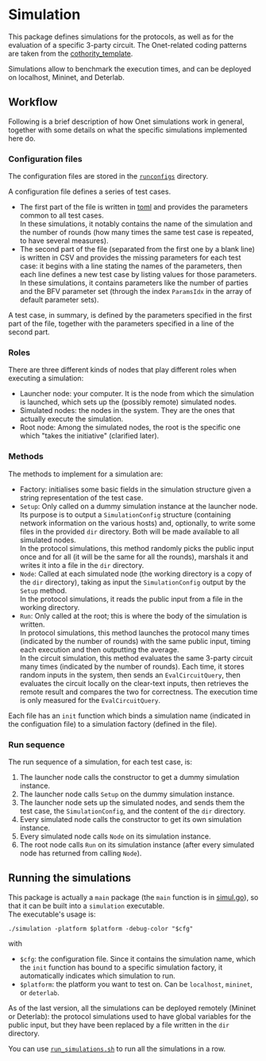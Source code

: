 # Simulation

This package defines simulations for the protocols, as well as for the evaluation of a specific 3-party circuit.
The Onet-related coding patterns are taken from the [cothority_template](https://github.com/dedis/cothority_template). 

Simulations allow to benchmark the execution times, and can be deployed on localhost, Mininet, and Deterlab.

## Workflow

Following is a brief description of how Onet simulations work in general, together with some details on what the specific simulations implemented here do.

### Configuration files 

The configuration files are stored in the [`runconfigs`](runconfigs) directory.

A configuration file defines a series of test cases.  
- The first part of the file is written in [toml](https://github.com/toml-lang/toml) and provides the parameters common to all test cases.  
In these simulations, it notably contains the name of the simulation and the number of rounds (how many times the same test case is repeated, to have several measures).  
- The second part of the file (separated from the first one by a blank line) is written in CSV and provides the missing parameters for each test case:
it begins with a line stating the names of the parameters, then each line defines a new test case by listing values for those parameters.  
In these simulations, it contains parameters like the number of parties and the BFV parameter set (through the index `ParamsIdx` in the array of default parameter sets).

A test case, in summary, is defined by the parameters specified in the first part of the file, together with the parameters specified in a line of the second part.


### Roles 

There are three different kinds of nodes that play different roles when executing a simulation:

- Launcher node: your computer. It is the node from which the simulation is launched, which sets up the (possibly remote) simulated nodes.
- Simulated nodes: the nodes in the system. They are the ones that actually execute the simulation. 
- Root node: Among the simulated nodes, the root is the specific one which "takes the initiative" (clarified later).

### Methods

The methods to implement for a simulation are:

- Factory: initialises some basic fields in the simulation structure given a string representation of the test case.  
- `Setup`: Only called on a dummy simulation instance at the launcher node. Its purpose is to output a `SimulationConfig` structure (containing network information on the various hosts) and, optionally, 
to write some files in the provided `dir` directory. Both will be made available to all simulated nodes.  
In the protocol simulations, this method randomly picks the public input once and for all (it will be the same for all the rounds), marshals it and writes it into a file in the `dir` directory.
- `Node`: Called at each simulated node (the working directory is a copy of the `dir` directory), taking as input the `SimulationConfig` output by the `Setup` method.  
In the protocol simulations, it reads the public input from a file in the working directory.
- `Run`: Only called at the root; this is where the body of the simulation is written.  
In protocol simulations, this method launches the protocol many times (indicated by the number of rounds) with the same public input, timing each execution and then outputting the average.  
In the circuit simulation, this method evaluates the same 3-party circuit many times (indicated by the number of rounds). Each time, it stores random inputs in the system, then sends an `EvalCircuitQuery`, 
then evaluates the circuit locally on the clear-text inputs, then retrieves the remote result and compares the two for correctness. The execution time is only measured for the `EvalCircuitQuery`.

Each file has an `init` function which binds a simulation name (indicated in the configuation file) to a simulation factory (defined in the file).

### Run sequence

The run sequence of a simulation, for each test case, is:

1) The launcher node calls the constructor to get a dummy simulation instance.
2) The launcher node calls `Setup` on the dummy simulation instance.
3) The launcher node sets up the simulated nodes, and sends them the test case, the `SimulationConfig`, and the content of the `dir` directory.
4) Every simulated node calls the constructor to get its own simulation instance.
5) Every simulated node calls `Node` on its simulation instance.
6) The root node calls `Run` on its simulation instance (after every simulated node has returned from calling `Node`).

## Running the simulations

This package is actually a `main` package (the `main` function is in [simul.go](simul.go)), so that it can be built into a `simulation` executable.  
The executable's usage is: 

`./simulation -platform $platform -debug-color "$cfg"`

with

- `$cfg`: the configuration file. Since it contains the simulation name, which the `init` function has bound to a specific simulation factory, it automatically indicates which simulation to run.
- `$platform`: the platform you want to test on. Can be `localhost`, `mininet`, or `deterlab`.

As of the last version, all the simulations can be deployed remotely (Mininet or Deterlab): the protocol simulations used to have global variables for the public input, but they have been replaced by a file written in the `dir` directory.

You can use [`run_simulations.sh`](run_simulations.sh) to run all the simulations in a row.
